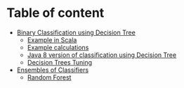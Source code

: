 # Table of content

* [Binary Classification using Decision Tree](classification.md)
    * [Example in Scala](scala.md)
    * [Example calculations](calculations.md)
    * [Java 8 version of classification using Decision Tree](java.md)
    * [Decision Trees Tuning](tuning.md)
* [Ensembles of Classifiers]()
    * [Random Forest]()
